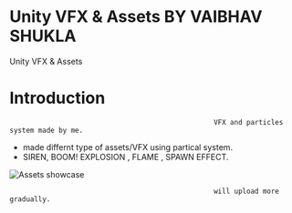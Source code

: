 # Unity VFX & Assets BY  VAIBHAV SHUKLA
Unity VFX & Assets


# Introduction
                                                      VFX and particles system made by me.



 - made differnt type of assets/VFX using partical system.
 - SIREN, BOOM! EXPLOSION , FLAME , SPAWN EFFECT. 

<img src="Recordings/gif_animation_001.gif" alt="Assets showcase">





                                                      will upload more gradually.